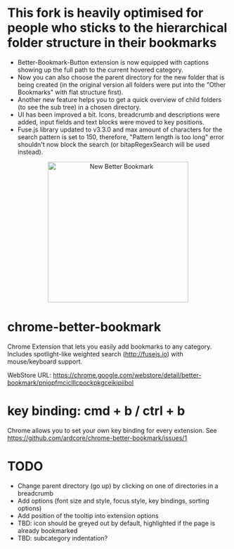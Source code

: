# This fork is heavily optimised for people who sticks to the hierarchical folder structure in their bookmarks

- Better-Bookmark-Button extension is now equipped with captions showing up the full path to the current hovered category.
- Now you can also choose the parent directory for the new folder that is being created (in the original version all folders were put into the "Other Bookmarks" with flat structure first).
- Another new feature helps you to get a quick overview of child folders (to see the sub tree) in a chosen directory.
- UI has been improved a bit. Icons, breadcrumb and descriptions were added, input fields and text blocks were moved to key positions.
- Fuse.js library updated to v3.3.0 and max amount of characters for the search pattern is set to 150, therefore, "Pattern length is too long" error shouldn't now block the search (or bitapRegexSearch will be used instead).

<p align="center"><img width="320" src="https://res.cloudinary.com/rootless/image/upload/c_scale,q_100,w_800/v1542035177/public/chrome-better-bookmark-new.png" title="New Better Bookmark" alt="New Better Bookmark"></p>

# chrome-better-bookmark

Chrome Extension that lets you easily add bookmarks to any category. Includes spotlight-like weighted search (http://fusejs.io) with mouse/keyboard support.

WebStore URL: https://chrome.google.com/webstore/detail/better-bookmark/pniopfmciclllcpockpkgceikipiibol

# key binding: cmd + b / ctrl + b

Chrome allows you to set your own key binding for every extension. See https://github.com/ardcore/chrome-better-bookmark/issues/1

# TODO

- Change parent directory (go up) by clicking on one of directories in a breadcrumb
- Add options (font size and style, focus style, key bindings, sorting options)
- Add position of the tooltip into extension options
- TBD: icon should be greyed out by default, highlighted if the page is already bookmarked
- TBD: subcategory indentation?
